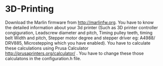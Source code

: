 # 3D-Printing
Download the Marlin firmware from http://marlinfw.org.
You have to know the detailed information about your 3d printer (Such as 3D printer controller congiguration, Leadscrew diameter and pitch, Timing pulley teeth, timing belt Width and pitch, Stepper motor degree and stepper driver eg: A4988/ DRV885, Microstepping which you have enabled).
You have to calculate these calculations using Prusa Calculator http://prusaprinters.org/calculator/ .
You have to change these those calculatons in the configuration.h file.
